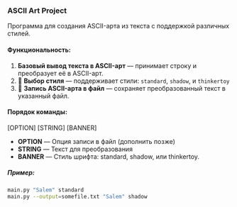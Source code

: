 ### ASCII Art Project 

Программа для создания ASCII-арта из текста с поддержкой различных стилей.

#### Функциональность:

1. **Базовый вывод текста в ASCII-арт** — принимает строку и преобразует её в ASCII-арт.
2. 💎 **Выбор стиля** — поддерживает стили: `standard`, `shadow`, и `thinkertoy`
3. 💎 **Запись ASCII-арта в файл** — сохраняет преобразованный текст в указанный файл.

#### Порядок команды: 
[OPTION] [STRING] [BANNER]

- **OPTION** — Опция записи в файл (дополнить позже)
- **STRING** — Текст для преобразования
- **BANNER** — Стиль шрифта: standard, shadow, или thinkertoy.

##### Пример:
```bash
main.py "Salem" standard
main.py --output=somefile.txt "Salem" shadow